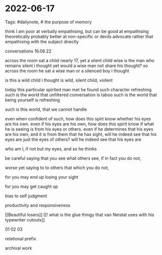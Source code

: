 # 2022-06-17
Tags: #dailynote, #
the purpose of memory

think I am poor at verbally empathising, but can be good at empathising theoretically 
probably better at non-specific or devils advocate rather that empathising with the subject directly

conversations 16.06.22

across the room sat a child
nearly 17, yet a silent child
wise is the man who remains silent i thought
yet would a wise man not share his thought?
so across the room he sat
a wise man or a silenced boy i thought

is this a wild child i thought
is wild, silent child, violent

today this particular spirited man met 
he found such character refreshing 
such is the world that unfiltered conversation is taboo
such is the world that being yourself is refreshing

such is this world, that we cannot handle

even when confident of such, how does this spirt know whether his eyes are his own.
even if his eyes are his own, how does this spirit know if what he is seeing is from his eyes or others.
even if he determines that his eyes are his own, and it is from them that he has sight, 
will he indeed see that his eyes are just the eyes of others?
will he indeed see that his eyes are 

who am I, if not but my eyes, and so he thinks

be careful saying that you see what others see, if in fact you do not, 

worse yet saying to to others that which you do not, 

for you may end up losing your sight 

for you may get caught up

bias to self judgment

productivity and responsiveness


[[Beautiful losers]]
[[! what is the glue thingy that van Neistat uses with his typewriter cutouts]]


01
02
03

relational prefix

archival
work 